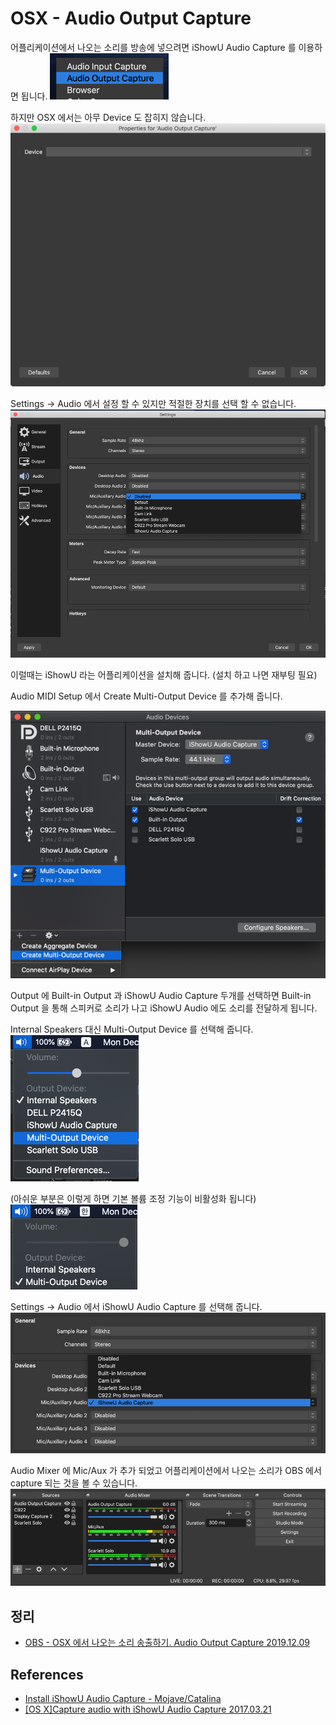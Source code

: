 # OSX - Audio Output Capture
어플리케이션에서 나오는 소리를 방송에 넣으려면  iShowU Audio Capture 를 이용하면 됩니다.
![](obs_audio_output_capture.png)

하지만 OSX 에서는 아무 Device 도 잡히지 않습니다.
![](obs_audio_output_capture2.png)

Settings -> Audio 에서 설정 할 수 있지만 적절한 장치를 선택 할 수 없습니다.
![](obs_audio_output_capture3.png)

이럴때는 iShowU 라는 어플리케이션을 설치해 줍니다. (설치 하고 나면 재부팅 필요)

Audio MIDI Setup 에서 Create Multi-Output Device 를 추가해 줍니다.

![](obs_audio_output_capture4.png)

Output 에 Built-in Output 과 iShowU Audio Capture 두개를 선택하면 Built-in Output 을 통해 스피커로 소리가 나고 iShowU Audio 에도 소리를 전달하게 됩니다.

Internal Speakers 대신 Multi-Output Device 를 선택해 줍니다.
![](obs_audio_output_capture5.png)

(아쉬운 부분은 이렇게 하면 기본 볼륨 조정 기능이 비활성화 됩니다)
![](obs_audio_output_capture5-2.png)

Settings -> Audio 에서 iShowU Audio Capture 를 선택해 줍니다.
![](obs_audio_output_capture6.png)

Audio Mixer 에 Mic/Aux 가 추가 되었고 어플리케이션에서 나오는 소리가 OBS 에서 capture 되는 것을 볼 수 있습니다.
![](obs_audio_output_capture7.png)

## 정리
* [OBS - OSX 에서 나오는 소리 송출하기. Audio Output Capture 2019.12.09](https://junho85.pe.kr/1455)

## References
* [Install iShowU Audio Capture - Mojave/Catalina](https://support.shinywhitebox.com/hc/en-us/articles/360030800592)
* [[OS X]Capture audio with iShowU Audio Capture 2017.03.21](https://obsproject.com/forum/resources/os-x-capture-audio-with-ishowu-audio-capture.505/)